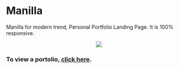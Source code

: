 # Manilla

Manilla for modern trend, Personal Portfolio Landing Page. It is 100% responsive.

<p align="center">
  <kbd>
    <img src="https://i.ibb.co/2hfGQfs/manilla-bg.png"></img>
  </kbd>
</p>

### To view a portolio, **[click here](https://manilla-portfolio.netlify.app/)**.

